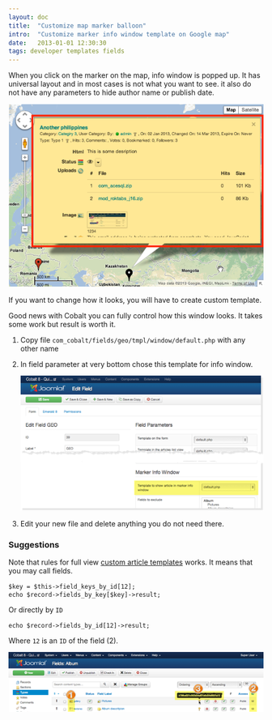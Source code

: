 ```yaml
---
layout: doc
title:  "Customize map marker balloon"
intro:  "Customize marker info window template on Google map"
date:   2013-01-01 12:30:30
tags: developer templates fields
---
```


When you click on the marker on the map, info window is popped up. It has universal layout and in most cases is not what you want to see. it also do not have any parameters to hide author name or publish date.

![](/assets/img/screenshots/geo-info-window.png)

If you want to change how it looks, you will have to create custom template.

Good news with Cobalt you can fully control how this window looks. It takes some work but result is worth it.  

1. Copy file `com_cobalt/fields/geo/tmpl/window/default.php` with any other name

2. In field parameter at very bottom chose this template for info window.

    ![](/assets/img/screenshots/geo-infor-window-field-param.png)

3. Edit your new file and delete anything you do not need there.

### Suggestions

Note that rules for full view [custom article templates](/en/cobalt/custom-templates/) works. It means that you may call fields.

	$key = $this->field_keys_by_id[12];
	echo $record->fields_by_key[$key]->result;

Or directly by `ID`

	echo $record->fields_by_id[12]->result;

Where `12` is an `ID` of the field (2).

![](/assets/img/screenshots/typeandid.png)